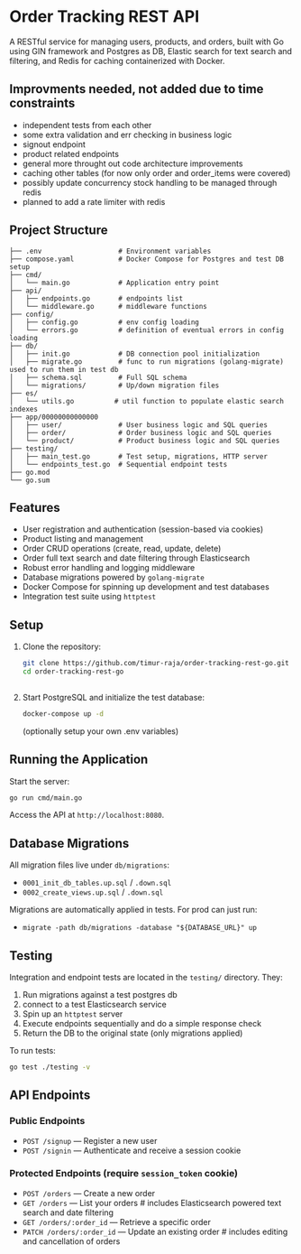 # Order Tracking REST API

A RESTful service for managing users, products, and orders, built with Go using GIN framework and Postgres as DB, Elastic search for text search and filtering, and Redis for caching containerized with Docker.

## Improvments needed, not added due to time constraints 
- independent tests from each other
- some extra validation and err checking in business logic
- signout endpoint
- product related endpoints
- general more throught out code architecture improvements
- caching other tables (for now only order and order_items were covered)
- possibly update concurrency stock handling to be managed through redis
- planned to add a rate limiter with redis

## Project Structure

```
├── .env                   # Environment variables
├── compose.yaml           # Docker Compose for Postgres and test DB setup
├── cmd/
│   └── main.go            # Application entry point
├── api/
│   ├── endpoints.go       # endpoints list
│   └── middleware.go      # middleware functions
├── config/
│   ├── config.go          # env config loading
│   └── errors.go          # definition of eventual errors in config loading
├── db/
│   ├── init.go            # DB connection pool initialization
│   ├── migrate.go         # func to run migrations (golang-migrate) used to run them in test db
│   ├── schema.sql         # Full SQL schema
│   └── migrations/        # Up/down migration files
├── es/
│   └── utils.go          # util function to populate elastic search indexes
├── app/00000000000000
│   ├── user/              # User business logic and SQL queries
│   ├── order/             # Order business logic and SQL queries
│   └── product/           # Product business logic and SQL queries
├── testing/
│   ├── main_test.go       # Test setup, migrations, HTTP server
│   └── endpoints_test.go  # Sequential endpoint tests
├── go.mod
└── go.sum
 ```

## Features

* User registration and authentication (session-based via cookies)
* Product listing and management
* Order CRUD operations (create, read, update, delete)
* Order full text search and date filtering through Elasticsearch
* Robust error handling and logging middleware
* Database migrations powered by `golang-migrate`
* Docker Compose for spinning up development and test databases
* Integration test suite using `httptest`

## Setup

1. Clone the repository:

   ```bash
   git clone https://github.com/timur-raja/order-tracking-rest-go.git
   cd order-tracking-rest-go
  
2. Start PostgreSQL and initialize the test database:

   ```bash
   docker-compose up -d
   ```

   (optionally setup your own .env variables)

## Running the Application

Start the server:

```bash
go run cmd/main.go
```

Access the API at `http://localhost:8080`.

## Database Migrations

All migration files live under `db/migrations`:

* `0001_init_db_tables.up.sql` / `.down.sql`
* `0002_create_views.up.sql` / `.down.sql`

Migrations are automatically applied in tests.
For prod can just run:

* `migrate -path db/migrations -database "${DATABASE_URL}" up`

## Testing

Integration and endpoint tests are located in the `testing/` directory. They:

1. Run migrations against a test postgres db
2. connect to a test Elasticsearch service
3. Spin up an `httptest` server
4. Execute endpoints sequentially and do a simple response check
5. Return the DB to the original state (only migrations applied)

To run tests:

```bash
go test ./testing -v
```

## API Endpoints

### Public Endpoints

* `POST /signup` — Register a new user
* `POST /signin` — Authenticate and receive a session cookie

### Protected Endpoints (require `session_token` cookie)

* `POST /orders` — Create a new order
* `GET /orders` — List your orders # includes Elasticsearch powered text search and date filtering
* `GET /orders/:order_id` — Retrieve a specific order
* `PATCH /orders/:order_id` — Update an existing order # includes editing and cancellation of orders

